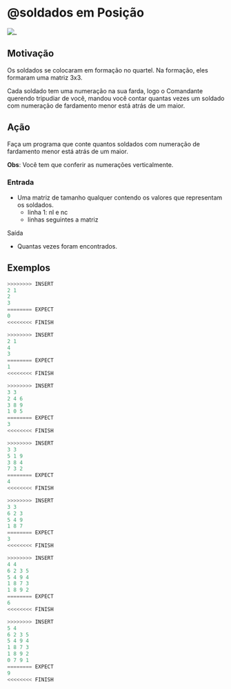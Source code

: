 # @soldados em Posição

![_](cover.jpg)

## Motivação

Os soldados se colocaram em formação no quartel. Na formação, eles formaram uma matriz 3x3.

Cada soldado tem uma numeração na sua farda, logo o Comandante querendo tripudiar de você, mandou você contar quantas vezes um soldado com numeração de fardamento menor está atrás de um maior.

## Ação

Faça um programa que conte quantos soldados com numeração de fardamento menor está atrás de um maior.

**Obs**: Você tem que conferir as numerações verticalmente.

### Entrada

* Uma matriz de tamanho qualquer contendo os valores que representam os soldados.
  * linha 1: nl e nc
  * linhas seguintes a matriz

Saída

* Quantas vezes foram encontrados.

## Exemplos

``` py
>>>>>>>> INSERT
2 1
2
3
======== EXPECT
0
<<<<<<<< FINISH
```

```py
>>>>>>>> INSERT
2 1
4
3
======== EXPECT
1
<<<<<<<< FINISH
```

```py
>>>>>>>> INSERT
3 3
2 4 6
3 8 9
1 0 5
======== EXPECT
3
<<<<<<<< FINISH
```

```py
>>>>>>>> INSERT
3 3
5 1 9
3 8 4
7 3 2
======== EXPECT
4
<<<<<<<< FINISH
```

```py
>>>>>>>> INSERT
3 3
6 2 3
5 4 9
1 8 7
======== EXPECT
3
<<<<<<<< FINISH
```

```py
>>>>>>>> INSERT
4 4
6 2 3 5
5 4 9 4
1 8 7 3
1 8 9 2
======== EXPECT
6
<<<<<<<< FINISH
```

```py
>>>>>>>> INSERT
5 4
6 2 3 5
5 4 9 4
1 8 7 3
1 8 9 2
0 7 9 1
======== EXPECT
9
<<<<<<<< FINISH

```
